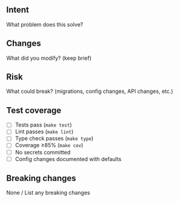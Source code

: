 ## Intent
What problem does this solve?

## Changes
What did you modify? (keep brief)

## Risk
What could break? (migrations, config changes, API changes, etc.)

## Test coverage
- [ ] Tests pass (`make test`)
- [ ] Lint passes (`make lint`)
- [ ] Type check passes (`make type`)
- [ ] Coverage ≥85% (`make cov`)
- [ ] No secrets committed
- [ ] Config changes documented with defaults

## Breaking changes
None / List any breaking changes
